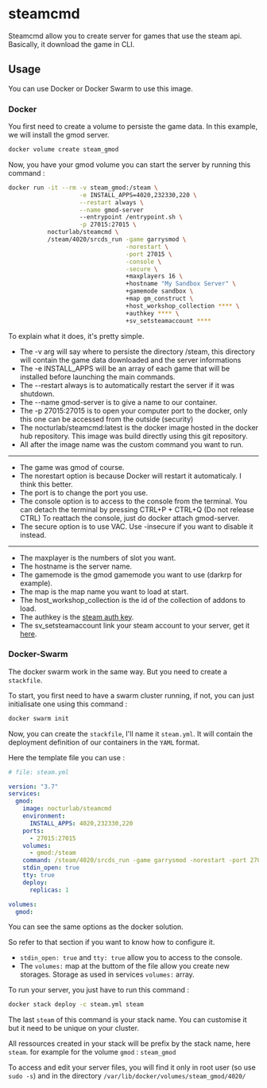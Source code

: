 # steamcmd
Steamcmd allow you to create server for games that use the steam api. Basically, it download the game in CLI.

## Usage

You can use Docker or Docker Swarm to use this image.

### Docker

You first need to create a volume to persiste the game data.
In this example, we will install the gmod server.

```sh
docker volume create steam_gmod
```

Now, you have your gmod volume you can start the server by running this command :

```sh
docker run -it --rm -v steam_gmod:/steam \
                    -e INSTALL_APPS=4020,232330,220 \
                    --restart always \
                    --name gmod-server
                    --entrypoint /entrypoint.sh \
                    -p 27015:27015 \
           nocturlab/steamcmd \
           /steam/4020/srcds_run -game garrysmod \
                                 -norestart \
                                 -port 27015 \
                                 -console \
                                 -secure \
                                 +maxplayers 16 \
                                 +hostname "My Sandbox Server" \
                                 +gamemode sandbox \
                                 +map gm_construct \
                                 +host_workshop_collection **** \
                                 +authkey **** \
                                 +sv_setsteamaccount ****
```

To explain what it does, it's pretty simple.

- The -v arg will say where to persiste the directory /steam, this directory will contain the game data downloaded and the server informations
- The -e INSTALL_APPS will be an array of each game that will be installed before launching the main commands.
- The --restart always is to automatically restart the server if it was shutdown.
- The --name gmod-server is to give a name to our container.
- The -p 27015:27015 is to open your computer port to the docker, only this one can be accessed from the outside (security)
- The nocturlab/steamcmd:latest is the docker image hosted in the docker hub repository. This image was build directly using this git repository.
- All after the image name was the custom command you want to run. 

---

- The game was gmod of course.
- The norestart option is because Docker will restart it automaticaly. I think this better.
- The port is to change the port you use.
- The console option is to access to the console from the terminal. You can detach the terminal by pressing CTRL+P + CTRL+Q (Do not release CTRL) To reattach the console, just do docker attach gmod-server.
- The secure option is to use VAC. Use -insecure if you want to disable it instead.

---

- The maxplayer is the numbers of slot you want.
- The hostname is the server name.
- The gamemode is the gmod gamemode you want to use (darkrp for example).
- The map is the map name you want to load at start.
- The host_workshop_collection is the id of the collection of addons to load.
- The authkey is the [steam auth key](https://steamcommunity.com/dev/apikey).
- The sv_setsteamaccount link your steam account to your server, get it [here](https://steamcommunity.com/dev/managegameservers).


### Docker-Swarm

The docker swarm work in the same way. But you need to create a `stackfile`.

To start, you first need to have a swarm cluster running, if not, you can just initialisate one using this command : 
```sh
docker swarm init
```

Now, you can create the `stackfile`, I'll name it `steam.yml`. It will contain the deployment definition of our containers in the `YAML` format.

Here the template file you can use :

```yaml
# file: steam.yml

version: "3.7"
services:
  gmod:
    image: nocturlab/steamcmd
    environment: 
      INSTALL_APPS: 4020,232330,220
    ports:
      - 27015:27015
    volumes:
      - gmod:/steam
    command: /steam/4020/srcds_run -game garrysmod -norestart -port 27015 -console -secure +maxplayers 16 +hostname "My Sandbox Server" +gamemode sandbox +map gm_construct +host_workshop_collection **** +authkey **** +sv_setsteamaccount ****
    stdin_open: true
    tty: true
    deploy:
      replicas: 1

volumes:
  gmod:
```

You can see the same options as the docker solution.

So refer to that section if you want to know how to configure it.

- `stdin_open: true` and `tty: true` allow you to access to the console.
- The `volumes:` map at the buttom of the file allow you create new storages. Storage as used in services `volumes:` array.

To run your server, you just have to run this command :
```sh
docker stack deploy -c steam.yml steam
```
The last `steam` of this command is your stack name. You can customise it but it need to be unique on your cluster.

All ressources created in your stack will be prefix by the stack name, here `steam`. for example for the volume `gmod` : `steam_gmod`

To access and edit your server files, you will find it only in root user (so use `sudo -s`) and in the directory `/var/lib/docker/volumes/steam_gmod/4020/`
